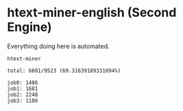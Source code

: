 # htext-miner-english (Second Engine)

Everything doing here is automated.

```
htext-miner

total: 6601/9523 (69.31639189331094%)

job0: 1486
job1: 1681
job2: 2248
job3: 1186
```